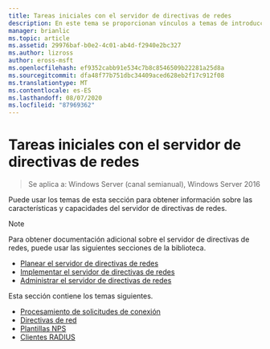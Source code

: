 ```yaml
---
title: Tareas iniciales con el servidor de directivas de redes
description: En este tema se proporcionan vínculos a temas de introducción para el servidor de directivas de redes en Windows Server 2016 y se incluyen vínculos a instrucciones adicionales sobre NPS.
manager: brianlic
ms.topic: article
ms.assetid: 29976baf-b0e2-4c01-ab4d-f2940e2bc327
ms.author: lizross
author: eross-msft
ms.openlocfilehash: ef9352cabb91e534c7b8c8546509b22281a25d8a
ms.sourcegitcommit: dfa48f77b751dbc34409aced628eb2f17c912f08
ms.translationtype: MT
ms.contentlocale: es-ES
ms.lasthandoff: 08/07/2020
ms.locfileid: "87969362"
---
```

# <a name="getting-started-with-network-policy-server"></a>Tareas iniciales con el servidor de directivas de redes

>Se aplica a: Windows Server (canal semianual), Windows Server 2016

Puede usar los temas de esta sección para obtener información sobre las características y capacidades del servidor de directivas de redes.

>[!NOTE]
>Para obtener documentación adicional sobre el servidor de directivas de redes, puede usar las siguientes secciones de la biblioteca.
>- [Planear el servidor de directivas de redes](nps-plan-top.md)
>- [Implementar el servidor de directivas de redes](nps-deploy.md)
>- [Administrar el servidor de directivas de redes](nps-manage-top.md)


Esta sección contiene los temas siguientes.

- [Procesamiento de solicitudes de conexión](nps-crp-top.md)
- [Directivas de red](nps-np-overview.md)
- [Plantillas NPS](nps-templates.md)
- [Clientes RADIUS](nps-radius-clients.md)

